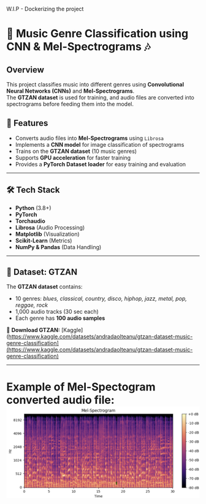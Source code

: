W.I.P - Dockerizing the project

# 🎵 Music Genre Classification using CNN & Mel-Spectrograms 🎶

## Overview
This project classifies music into different genres using **Convolutional Neural Networks (CNNs)** and **Mel-Spectrograms**.  
The **GTZAN dataset** is used for training, and audio files are converted into spectrograms before feeding them into the model.

## 📌 Features
- Converts audio files into **Mel-Spectrograms** using `Librosa`
- Implements a **CNN model** for image classification of spectrograms
- Trains on the **GTZAN dataset** (10 music genres)
- Supports **GPU acceleration** for faster training
- Provides a **PyTorch Dataset loader** for easy training and evaluation

---

## 🛠️ Tech Stack
- **Python** (3.8+)
- **PyTorch**
- **Torchaudio**
- **Librosa** (Audio Processing)
- **Matplotlib** (Visualization)
- **Scikit-Learn** (Metrics)
- **NumPy & Pandas** (Data Handling)

---

## 🎵 Dataset: GTZAN
The **GTZAN dataset** contains:
- 10 genres: *blues, classical, country, disco, hiphop, jazz, metal, pop, reggae, rock*
- 1,000 audio tracks (30 sec each)
- Each genre has **100 audio samples**  

🔹 **Download GTZAN:** [Kaggle](https://www.kaggle.com/datasets/andradaolteanu/gtzan-dataset-music-genre-classification](https://www.kaggle.com/datasets/andradaolteanu/gtzan-dataset-music-genre-classification)

---
Example of Mel-Spectogram converted audio file:
![Mel_Spectogram](image.png)
=======
